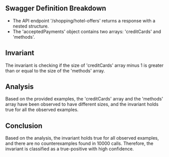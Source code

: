 ## Swagger Definition Breakdown
- The API endpoint '/shopping/hotel-offers' returns a response with a nested structure.
- The 'acceptedPayments' object contains two arrays: 'creditCards' and 'methods'.

## Invariant
The invariant is checking if the size of 'creditCards' array minus 1 is greater than or equal to the size of the 'methods' array.

## Analysis
Based on the provided examples, the 'creditCards' array and the 'methods' array have been observed to have different sizes, and the invariant holds true for all the observed examples.

## Conclusion
Based on the analysis, the invariant holds true for all observed examples, and there are no counterexamples found in 10000 calls. Therefore, the invariant is classified as a true-positive with high confidence.
